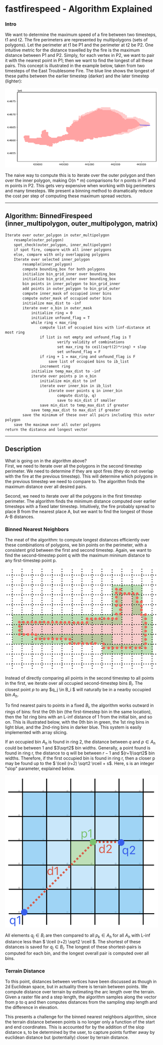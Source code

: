 # fastfirespeed - Algorithm Explained
### Intro
We want to determine the maximum speed of a fire between two timesteps, t1 and t2. The fire perimeters are represented by multipolygons (sets of polygons). Let the perimeter at t1 be P1 and the perimeter at t2 be P2. One intuitive metric for the distance travelled by the fire is the maximum distance between P1 and P2. Simply, for each vertex in P2, we want to pair it with the nearest point in P1; then we want to find the longest of all these pairs. This concept is illustrated in the example below, taken from two timesteps of the East Troublesome Fire. The blue line shows the longest of these paths between the earlier timestep (darker) and the later timestep (lighter):

![two timesteps](figs/dist_example.png)

The naive way to compute this is to iterate over the outer polygon and then over the inner polygon, making O(n * m) comparisons for n points in P1 and m points in P2. This gets very expensive when working with big perimeters and many timesteps. We present a binning method to dramatically reduce the cost per step of computing these maximum spread vectors.

------------
Algorithm: BinnedFirespeed
    (inner_multipolygon, outer_multipolygon, matrix)
--------------------------
```
Iterate over outer_polygon in outer_multipolygon
    resample(outer_polygon)
    spot_check(outer_polygon, inner_multipolygon)
    if spot fire, compare with all inner polygons
    else, compare with only overlapping polygons
    Iterate over selected inner_polygon
        resample(inner_polygon)
        compute bounding_box for both polygons
        initialize bin_grid_inner over bounding_box
        initialize bin_grid_outer over bounding_box
        bin points in inner_polygon to bin_grid_inner
        add points in outer_polygon to bin_grid_outer
        compute inner_mask of occupied inner bins
        compute outer_mask of occupied outer bins
        initialize max_dist to -inf
        iterate over o_bin in outer_mask
            initialize ring = 0
            initialize unfound_flag = T
            while ring < max_ring
                compute list of occupied bins with linf-distance at most ring
                if list is not empty and unfound_flag is T
                        verify validity of combinations
                        set max_ring to ceil(sqrt(2)*ring) + slop
                        set unfound_flag = F
                if ring + 1 = max_ring and unfound_flag is F
                    save list of occupied bins to ib_list
                increment ring
            initialize temp_max_dist to -inf
            iterate over points p in o_bin
                initialize min_dist to inf
                iterate over inner_bin in ib_list
                    iterate over points q in inner_bin
                        compute dist(p, q)
                        save to min_dist if smaller
                save min_dist to temp_max_dist if greater
            save temp_max_dist to max_dist if greater
        save the minimum of these over all pairs including this outer polygon
    save the maximum over all outer polygons
return the distance and longest vector
```

------------
## Description

What is going on in the algorithm above? \
First, we need to iterate over all the polygons in the second timestep perimeter. We need to determine if they are spot fires (they do not overlap with the fire at the previous timestep). This will determine which polygons in the previous timestep we need to compare to. The algorithm finds the maximum distance over all desired pairs.

Second, we need to iterate over all the polygons in the first timestep perimeter. The algorithm finds the minimum distance computed over earlier timesteps with a fixed later timestep. Intuitively, the fire probably spread to place B from the nearest place A, but we want to find the longest of those A-B distances.

### Binned Nearest Neighbors

The meat of the algorithm: to compute longest distances efficiently over these combinations of polygons, we bin points on the perimeter, with a consistent grid between the first and second timestep. Again, we want to find the second-timestep point q with the maximum mininum distance to any first-timestep point p. 

![figure2](figs/binning_example.png) 

Instead of directly comparing all points in the second timestep to all points in the first, we iterate over all occupied second-timestep bins $B_i$. The closest point $p$ to any $q_j \in B_i $ will naturally be in a nearby occupied bin $A_h$. 

To find nearest pairs to points in a fixed $B_i$, the algorithm works outward in rings of bins: first the 0th bin (the first-timestep bin in the same location), then the 1st ring bins with an L-inf distance of 1 from the initial bin, and so on. This is illustrated below, with the 0th bin in green, the 1st ring bins in light blue, and the 2nd-ring bins in darker blue. This system is easily implemented with array slicing. 

If an occupied bin $A_h$ is found in ring 2, the distance between $q$ and $p \in A_h$ could be between $1$ and $3\sqrt2$ bin widths. Generally, a point found is found in ring r, the distance to q will be between $r-1$ and $(r+1)\sqrt2$ bin widths. Therefore, if the first occupied bin is found in ring r, then a closer p may be found up to the $ \lceil (r+2) \sqrt2 \rceil + s$. Here, s is an integer "slop" parameter, explained below.


![image](figs/ringmethod_example.png)

All elements $q_j \in B_i$ are then compared to all $p_k \in A_h$ for all $A_h$ with L-inf distance less than $ \lceil (r+2) \sqrt2 \rceil $. The shortest of these distances is saved for $q_j \in B_i$. The longest of these shortest-pairs is computed for each bin, and the longest overall pair is computed over all bins.

### Terrain Distance
To this point, distances between vertices have been discussed as though in 2d Euclidean space, but in actuality there is terrain between points. We compute distance over terrain by estimating the arc length over the terrain. Given a raster file and a step length, the algorithm samples along the vector from p to q and then computes distances from the sampling step length and the difference in elevation.

This presents a challenge for the binned nearest neighbors algorithm, since the terrain distance between points is no longer only a function of the start and end coordinates. This is accounted for by the addition of the slop distance s, to be determined by the user, to capture points further away by euclidean distance but (potentially) closer by terrain distance.